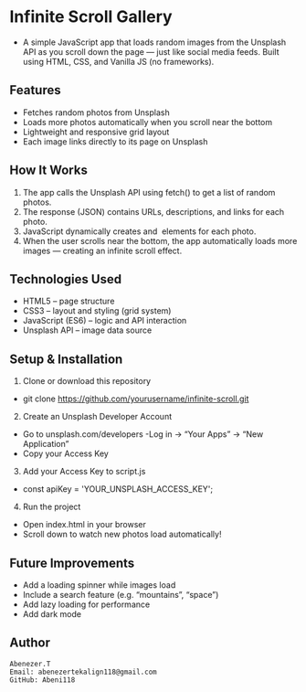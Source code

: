  # Infinite Scroll Gallery

- A simple JavaScript app that loads random images from the Unsplash API as you scroll down the page — just like social media feeds.
Built using HTML, CSS, and Vanilla JS (no frameworks).
 ##  Features

 - Fetches random photos from Unsplash
 -  Loads more photos automatically when you scroll near the bottom
 - Lightweight and responsive grid layout
 - Each image links directly to its page on Unsplash
 ## How It Works

1. The app calls the Unsplash API using fetch() to get a list of random photos.
2. The response (JSON) contains URLs, descriptions, and links for each photo.
3. JavaScript dynamically creates <a> and <img> elements for each photo.
4. When the user scrolls near the bottom, the app automatically loads more images — creating an infinite scroll effect.
 ## Technologies Used
 - HTML5 – page structure
 - CSS3 – layout and styling (grid system)
 - JavaScript (ES6) – logic and API interaction
 - Unsplash API – image data source
 ## Setup & Installation
  1. Clone or download this repository
 - git clone https://github.com/yourusername/infinite-scroll.git
  2. Create an Unsplash Developer Account
  - Go to unsplash.com/developers
  -Log in → “Your Apps” → “New Application”
   - Copy your Access Key
  3. Add your Access Key to script.js
   - const apiKey = 'YOUR_UNSPLASH_ACCESS_KEY';
   4. Run the project
   - Open index.html in your browser
   - Scroll down to watch new photos load automatically!
  ## Future Improvements
 - Add a loading spinner while images load
 - Include a search feature (e.g. “mountains”, “space”)
 - Add lazy loading for performance
 - Add dark mode
 ## Author
    Abenezer.T
    Email: abenezertekalign118@gmail.com
    GitHub: Abeni118
